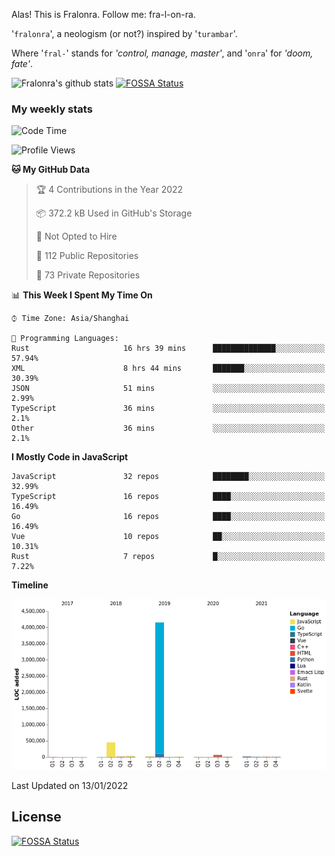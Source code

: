 Alas! This is Fralonra. Follow me: fra-l-on-ra.

'`fralonra`', a neologism (or not?) inspired by '`turambar`'.

Where '`fral-`' stands for *'control, manage, master'*, and '`onra`' for *'doom, fate'*.

![Fralonra's github stats](https://github-readme-stats.vercel.app/api?username=fralonra)
[![FOSSA Status](https://app.fossa.com/api/projects/git%2Bgithub.com%2Ffralonra%2Ffralonra.svg?type=shield)](https://app.fossa.com/projects/git%2Bgithub.com%2Ffralonra%2Ffralonra?ref=badge_shield)

### My weekly stats

<!--START_SECTION:waka-->
![Code Time](http://img.shields.io/badge/Code%20Time-2%2C713%20hrs%2016%20mins-blue)

![Profile Views](http://img.shields.io/badge/Profile%20Views-1-blue)

**🐱 My GitHub Data** 

> 🏆 4 Contributions in the Year 2022
 > 
> 📦 372.2 kB Used in GitHub's Storage 
 > 
> 🚫 Not Opted to Hire
 > 
> 📜 112 Public Repositories 
 > 
> 🔑 73 Private Repositories  
 > 
📊 **This Week I Spent My Time On** 

```text
⌚︎ Time Zone: Asia/Shanghai

💬 Programming Languages: 
Rust                     16 hrs 39 mins      ██████████████░░░░░░░░░░░   57.94% 
XML                      8 hrs 44 mins       ███████░░░░░░░░░░░░░░░░░░   30.39% 
JSON                     51 mins             ░░░░░░░░░░░░░░░░░░░░░░░░░   2.99% 
TypeScript               36 mins             ░░░░░░░░░░░░░░░░░░░░░░░░░   2.1% 
Other                    36 mins             ░░░░░░░░░░░░░░░░░░░░░░░░░   2.1%

```

**I Mostly Code in JavaScript** 

```text
JavaScript               32 repos            ████████░░░░░░░░░░░░░░░░░   32.99% 
TypeScript               16 repos            ████░░░░░░░░░░░░░░░░░░░░░   16.49% 
Go                       16 repos            ████░░░░░░░░░░░░░░░░░░░░░   16.49% 
Vue                      10 repos            ██░░░░░░░░░░░░░░░░░░░░░░░   10.31% 
Rust                     7 repos             █░░░░░░░░░░░░░░░░░░░░░░░░   7.22%

```


**Timeline**

![Chart not found](https://raw.githubusercontent.com/fralonra/fralonra/master/charts/bar_graph.png) 


 Last Updated on 13/01/2022
<!--END_SECTION:waka-->

## License
[![FOSSA Status](https://app.fossa.com/api/projects/git%2Bgithub.com%2Ffralonra%2Ffralonra.svg?type=large)](https://app.fossa.com/projects/git%2Bgithub.com%2Ffralonra%2Ffralonra?ref=badge_large)